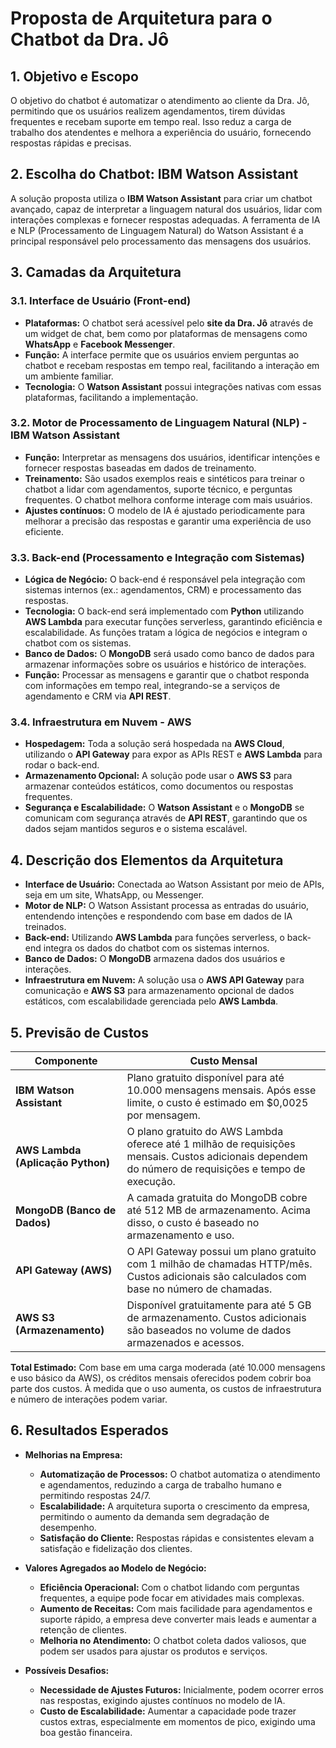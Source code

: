 
# Proposta de Arquitetura para o Chatbot da Dra. Jô

## 1. Objetivo e Escopo
O objetivo do chatbot é automatizar o atendimento ao cliente da Dra. Jô, permitindo que os usuários realizem agendamentos, tirem dúvidas frequentes e recebam suporte em tempo real. Isso reduz a carga de trabalho dos atendentes e melhora a experiência do usuário, fornecendo respostas rápidas e precisas.

## 2. Escolha do Chatbot: IBM Watson Assistant
A solução proposta utiliza o **IBM Watson Assistant** para criar um chatbot avançado, capaz de interpretar a linguagem natural dos usuários, lidar com interações complexas e fornecer respostas adequadas. A ferramenta de IA e NLP (Processamento de Linguagem Natural) do Watson Assistant é a principal responsável pelo processamento das mensagens dos usuários.

## 3. Camadas da Arquitetura

### 3.1. Interface de Usuário (Front-end)
- **Plataformas:** O chatbot será acessível pelo **site da Dra. Jô** através de um widget de chat, bem como por plataformas de mensagens como **WhatsApp** e **Facebook Messenger**.
- **Função:** A interface permite que os usuários enviem perguntas ao chatbot e recebam respostas em tempo real, facilitando a interação em um ambiente familiar.
- **Tecnologia:** O **Watson Assistant** possui integrações nativas com essas plataformas, facilitando a implementação.

### 3.2. Motor de Processamento de Linguagem Natural (NLP) - IBM Watson Assistant
- **Função:** Interpretar as mensagens dos usuários, identificar intenções e fornecer respostas baseadas em dados de treinamento.
- **Treinamento:** São usados exemplos reais e sintéticos para treinar o chatbot a lidar com agendamentos, suporte técnico, e perguntas frequentes. O chatbot melhora conforme interage com mais usuários.
- **Ajustes contínuos:** O modelo de IA é ajustado periodicamente para melhorar a precisão das respostas e garantir uma experiência de uso eficiente.

### 3.3. Back-end (Processamento e Integração com Sistemas)
- **Lógica de Negócio:** O back-end é responsável pela integração com sistemas internos (ex.: agendamentos, CRM) e processamento das respostas.
- **Tecnologia:** O back-end será implementado com **Python** utilizando **AWS Lambda** para executar funções serverless, garantindo eficiência e escalabilidade. As funções tratam a lógica de negócios e integram o chatbot com os sistemas.
- **Banco de Dados:** O **MongoDB** será usado como banco de dados para armazenar informações sobre os usuários e histórico de interações.
- **Função:** Processar as mensagens e garantir que o chatbot responda com informações em tempo real, integrando-se a serviços de agendamento e CRM via **API REST**.

### 3.4. Infraestrutura em Nuvem - AWS
- **Hospedagem:** Toda a solução será hospedada na **AWS Cloud**, utilizando o **API Gateway** para expor as APIs REST e **AWS Lambda** para rodar o back-end.
- **Armazenamento Opcional:** A solução pode usar o **AWS S3** para armazenar conteúdos estáticos, como documentos ou respostas frequentes.
- **Segurança e Escalabilidade:** O **Watson Assistant** e o **MongoDB** se comunicam com segurança através de **API REST**, garantindo que os dados sejam mantidos seguros e o sistema escalável.

## 4. Descrição dos Elementos da Arquitetura

- **Interface de Usuário:** Conectada ao Watson Assistant por meio de APIs, seja em um site, WhatsApp, ou Messenger.
- **Motor de NLP:** O Watson Assistant processa as entradas do usuário, entendendo intenções e respondendo com base em dados de IA treinados.
- **Back-end:** Utilizando **AWS Lambda** para funções serverless, o back-end integra os dados do chatbot com os sistemas internos.
- **Banco de Dados:** O **MongoDB** armazena dados dos usuários e interações.
- **Infraestrutura em Nuvem:** A solução usa o **AWS API Gateway** para comunicação e **AWS S3** para armazenamento opcional de dados estáticos, com escalabilidade gerenciada pelo **AWS Lambda**.

## 5. Previsão de Custos

| **Componente**                       | **Custo Mensal**                                                                                                                                                    |
|--------------------------------------|--------------------------------------------------------------------------------------------------------------------------------------------------------------------|
| **IBM Watson Assistant**             | Plano gratuito disponível para até 10.000 mensagens mensais. Após esse limite, o custo é estimado em $0,0025 por mensagem.                                           |
| **AWS Lambda (Aplicação Python)**    | O plano gratuito do AWS Lambda oferece até 1 milhão de requisições mensais. Custos adicionais dependem do número de requisições e tempo de execução.                 |
| **MongoDB (Banco de Dados)**         | A camada gratuita do MongoDB cobre até 512 MB de armazenamento. Acima disso, o custo é baseado no armazenamento e uso.                                              |
| **API Gateway (AWS)**                | O API Gateway possui um plano gratuito com 1 milhão de chamadas HTTP/mês. Custos adicionais são calculados com base no número de chamadas.                           |
| **AWS S3 (Armazenamento)**           | Disponível gratuitamente para até 5 GB de armazenamento. Custos adicionais são baseados no volume de dados armazenados e acessos.                                    |

**Total Estimado:** Com base em uma carga moderada (até 10.000 mensagens e uso básico da AWS), os créditos mensais oferecidos podem cobrir boa parte dos custos. À medida que o uso aumenta, os custos de infraestrutura e número de interações podem variar.

## 6. Resultados Esperados

- **Melhorias na Empresa:**
   - **Automatização de Processos:** O chatbot automatiza o atendimento e agendamentos, reduzindo a carga de trabalho humano e permitindo respostas 24/7.
   - **Escalabilidade:** A arquitetura suporta o crescimento da empresa, permitindo o aumento da demanda sem degradação de desempenho.
   - **Satisfação do Cliente:** Respostas rápidas e consistentes elevam a satisfação e fidelização dos clientes.

- **Valores Agregados ao Modelo de Negócio:**
   - **Eficiência Operacional:** Com o chatbot lidando com perguntas frequentes, a equipe pode focar em atividades mais complexas.
   - **Aumento de Receitas:** Com mais facilidade para agendamentos e suporte rápido, a empresa deve converter mais leads e aumentar a retenção de clientes.
   - **Melhoria no Atendimento:** O chatbot coleta dados valiosos, que podem ser usados para ajustar os produtos e serviços.

- **Possíveis Desafios:**
   - **Necessidade de Ajustes Futuros:** Inicialmente, podem ocorrer erros nas respostas, exigindo ajustes contínuos no modelo de IA.
   - **Custo de Escalabilidade:** Aumentar a capacidade pode trazer custos extras, especialmente em momentos de pico, exigindo uma boa gestão financeira.
